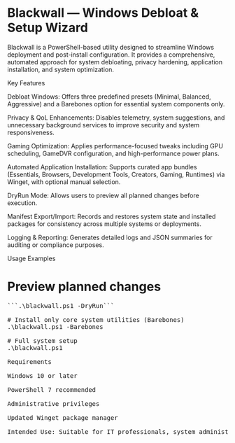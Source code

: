# Blackwall — Windows Debloat & Setup Wizard

Blackwall is a PowerShell-based utility designed to streamline Windows deployment and post-install configuration. It provides a comprehensive, automated approach for system debloating, privacy hardening, application installation, and system optimization.

Key Features

Debloat Windows: Offers three predefined presets (Minimal, Balanced, Aggressive) and a Barebones option for essential system components only.

Privacy & QoL Enhancements: Disables telemetry, system suggestions, and unnecessary background services to improve security and system responsiveness.

Gaming Optimization: Applies performance-focused tweaks including GPU scheduling, GameDVR configuration, and high-performance power plans.

Automated Application Installation: Supports curated app bundles (Essentials, Browsers, Development Tools, Creators, Gaming, Runtimes) via Winget, with optional manual selection.

DryRun Mode: Allows users to preview all planned changes before execution.

Manifest Export/Import: Records and restores system state and installed packages for consistency across multiple systems or deployments.

Logging & Reporting: Generates detailed logs and JSON summaries for auditing or compliance purposes.

Usage Examples
# Preview planned changes
<pre>```.\blackwall.ps1 -DryRun```

# Install only core system utilities (Barebones)
.\blackwall.ps1 -Barebones

# Full system setup
.\blackwall.ps1

Requirements

Windows 10 or later

PowerShell 7 recommended

Administrative privileges

Updated Winget package manager

Intended Use: Suitable for IT professionals, system administrators, and power users who require efficient, repeatable Windows setup processes across multiple systems.
